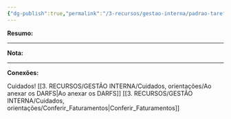 ```yaml
---
{"dg-publish":true,"permalink":"/3-recursos/gestao-interna/padrao-tarefas/guia-irpj-csll-lucro-real-mensal/","dgPassFrontmatter":true,"created":"2025-07-01T11:50:11.690-03:00","updated":"2025-06-27T08:41:29.736-03:00"}
---
```


**Resumo:** 


---

**Nota:**

---

**Conexões:**

Cuidados!
[[3. RECURSOS/GESTÃO INTERNA/Cuidados, orientações/Ao anexar os DARFS\|Ao anexar os DARFS]]
[[3. RECURSOS/GESTÃO INTERNA/Cuidados, orientações/Conferir_Faturamentos\|Conferir_Faturamentos]]
